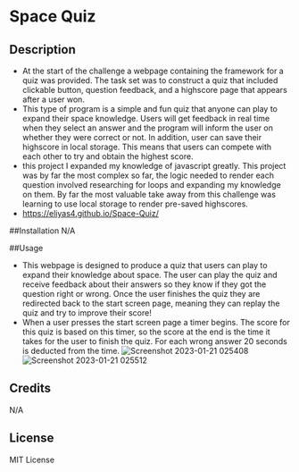 # Space Quiz

## Description
- At the start of the challenge a webpage containing the framework for a quiz was provided. The task set was to construct a quiz that included clickable button, question feedback, and a highscore page that appears after a user won. 
- This type of program is a simple and fun quiz that anyone can play to expand their space knowledge. Users will get feedback in real time when they select an answer and the program will inform the user on whether they were correct or not. In addition, user can save their highscore in local storage. This means that users can compete with each other to try and obtain the highest score.
- this project I expanded my knowledge of javascript greatly. This project was by far the most complex so far, the logic needed to render each question involved researching for loops and expanding my knowledge on them. By far the most valuable take away from this challenge was learning to use local storage to render pre-saved highscores.
- https://eliyas4.github.io/Space-Quiz/

##Installation
N/A

##Usage
- This webpage is designed to produce a quiz that users can play to expand their knowledge about space. The user can play the quiz and receive feedback about their answers so they know if they got the question right or wrong. Once the user finishes the quiz they are redirected back to the start screen page, meaning they can replay the quiz and try to improve their score!
- When a user presses the start screen page a timer begins. The score for this quiz is based on this timer, so the score at the end is the time it takes for the user to finish the quiz. For each wrong answer 20 seconds is deducted from the time. 
![Screenshot 2023-01-21 025408](https://user-images.githubusercontent.com/117546142/213840706-5325c648-6741-43c5-9a79-edbe43053aba.png)
![Screenshot 2023-01-21 025512](https://user-images.githubusercontent.com/117546142/213840747-ae54c92b-b733-41f2-966d-9ab4e652df54.png)

## Credits
N/A

## License
MIT License




